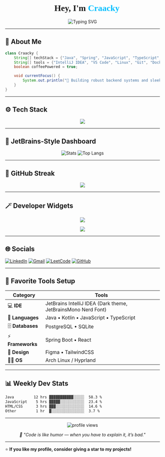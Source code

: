 <!-- README.md -->
<h1 align="center" style="font-family: 'JetBrainsMono Nerd Font';">
  👋 Hey, I'm <span style="color:#00BFFF;">Craacky</span>
</h1>

<p align="center">
  <img src="https://readme-typing-svg.herokuapp.com?font=JetBrains+Mono&weight=600&size=22&pause=1000&color=00BFFF&center=true&vCenter=true&width=500&lines=Full-Stack+Developer;Java+%2B+Spring+Enthusiast;Loves+Clean+Code+and+Dark+UIs;Open+Source+Contributor" alt="Typing SVG" />
</p>

---

## 🧠 About Me

```java
class Craacky {
    String[] techStack = {"Java", "Spring", "JavaScript", "TypeScript", "React"};
    String[] tools = {"IntelliJ IDEA", "VS Code", "Linux", "Git", "Docker"};
    boolean coffeePowered = true;

    void currentFocus() {
        System.out.println("🚀 Building robust backend systems and sleek UI dashboards");
    }
}
```

---

## ⚙️ Tech Stack

<p align="center">
  <img src="https://skillicons.dev/icons?i=java,spring,js,ts,react,html,css,git,docker,linux,vscode,idea,postgresql&theme=dark" />
</p>

---

## 🧩 JetBrains-Style Dashboard

<div align="center">

![Stats](https://github-readme-stats.vercel.app/api?username=craacky&show_icons=true&theme=tokyonight&hide_border=true&icon_color=00BFFF&title_color=00BFFF&text_color=9f9f9f)
![Top Langs](https://github-readme-stats.vercel.app/api/top-langs/?username=craacky&layout=compact&theme=tokyonight&hide_border=true)

</div>

---

## 💾 GitHub Streak

<p align="center">
  <img src="https://streak-stats.demolab.com?user=craacky&theme=tokyonight&hide_border=true&border_radius=10" />
</p>

---

## 🪄 Developer Widgets

<p align="center">
  <img src="https://github-profile-trophy.vercel.app/?username=craacky&theme=tokyonight&no-frame=true&row=1&column=7" />
</p>

<p align="center">
  <img src="https://github-readme-activity-graph.vercel.app/graph?username=craacky&theme=tokyo-night&hide_border=true" />
</p>

---

## 🌐 Socials

[![LinkedIn](https://img.shields.io/badge/LinkedIn-%230077B5.svg?logo=linkedin&logoColor=white)](https://linkedin.com/in/nicolas-yakutin-272946238)
[![Gmail](https://img.shields.io/badge/Email-c14438?logo=gmail&logoColor=white)](mailto:your.email@example.com)
[![LeetCode](https://img.shields.io/badge/LeetCode-%23FFA116.svg?logo=leetcode&logoColor=white)](https://leetcode.com/)
[![GitHub](https://img.shields.io/badge/GitHub-%23121011.svg?logo=github&logoColor=white)](https://github.com/craacky)

---

## 🧰 Favorite Tools Setup

| Category | Tools |
|-----------|--------|
| 💻 **IDE** | JetBrains IntelliJ IDEA (Dark theme, JetBrainsMono Nerd Font) |
| 🧠 **Languages** | Java • Kotlin • JavaScript • TypeScript |
| 🗄️ **Databases** | PostgreSQL • SQLite |
| ⚡ **Frameworks** | Spring Boot • React |
| 🎨 **Design** | Figma • TailwindCSS |
| 🧑‍💻 **OS** | Arch Linux / Hyprland |

---

## 📊 Weekly Dev Stats

<!--START_SECTION:waka-->
```txt
Java         12 hrs ▓▓▓▓▓▓▓▓▓▓▓░░░░░  58.3 %
JavaScript    5 hrs ▓▓▓▓▓░░░░░░░░░░░  23.4 %
HTML/CSS      3 hrs ▓▓▓░░░░░░░░░░░░░  14.6 %
Other         1 hr  ▓░░░░░░░░░░░░░░░  3.7 %
```
<!--END_SECTION:waka-->

---

<p align="center">
  <img src="https://komarev.com/ghpvc/?username=craacky&style=flat-square&color=00BFFF" alt="profile views" />
</p>

<p align="center">
  <i>💬 "Code is like humor — when you have to explain it, it’s bad."</i>
</p>

---

⭐ **If you like my profile, consider giving a star to my projects!**
